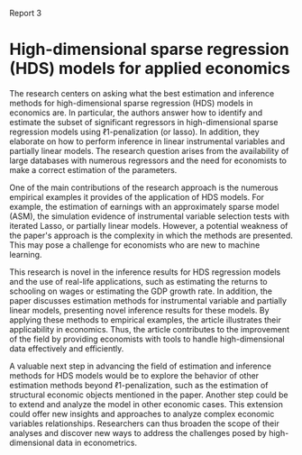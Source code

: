 Report 3

# High-dimensional sparse regression (HDS) models for applied economics

The research centers on asking what the best estimation and inference methods for high-dimensional sparse regression (HDS) models in economics are. In particular, the authors answer how to identify and estimate the subset of significant regressors in high-dimensional sparse regression models using ℓ1-penalization (or lasso). In addition, they elaborate on how to perform inference in linear instrumental variables and partially linear models. The research question arises from the availability of large databases with numerous regressors and the need for economists to make a correct estimation of the parameters. 

One of the main contributions of the research approach is the numerous empirical examples it provides of the application of HDS models. For example, the estimation of earnings with an approximately sparse model (ASM), the simulation evidence of instrumental variable selection tests with iterated Lasso, or partially linear models. However, a potential weakness of the paper's approach is the complexity in which the methods are presented. This may pose a challenge for economists who are new to machine learning.

This research is novel in the inference results for HDS regression models and the use of real-life applications, such as estimating the returns to schooling on wages or estimating the GDP growth rate. In addition, the paper discusses estimation methods for instrumental variable and partially linear models, presenting novel inference results for these models. By applying these methods to empirical examples, the article illustrates their applicability in economics. Thus, the article contributes to the improvement of the field by providing economists with tools to handle high-dimensional data effectively and efficiently.

A valuable next step in advancing the field of estimation and inference methods for HDS models would be to explore the behavior of other estimation methods beyond ℓ1-penalization, such as the estimation of structural economic objects mentioned in the paper. Another step could be to extend and analyze the model in other economic cases. This extension could offer new insights and approaches to analyze complex economic variables relationships. Researchers can thus broaden the scope of their analyses and discover new ways to address the challenges posed by high-dimensional data in econometrics.
